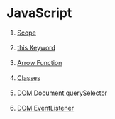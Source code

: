 # JavaScript

<ol>
  <li><a href="https://www.w3schools.com/js/js_scope.asp">Scope</a></li><br>
  <li><a href="https://www.w3schools.com/js/js_this.asp">this Keyword</a></li><br>
  <li><a href="https://www.w3schools.com/js/js_arrow_function.asp">Arrow Function</a></li><br>
  <li><a href="https://www.w3schools.com/js/js_classes.asp">Classes</a></li><br>
  <li><a href="https://www.w3schools.com/jsref/met_document_queryselector.asp">DOM Document querySelector</a></li><br>
  <li><a href="https://www.w3schools.com/js/js_htmldom_eventlistener.asp">DOM EventListener</a></li><br>
</ol>
